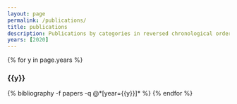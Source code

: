 ```yaml
---
layout: page
permalink: /publications/
title: publications
description: Publications by categories in reversed chronological order. Generated by jekyll-scholar.
years: [2020]
---
```


{% for y in page.years %}
  <h3 class="year">{{y}}</h3>
  {% bibliography -f papers -q @*[year={{y}}]* %}
{% endfor %}
